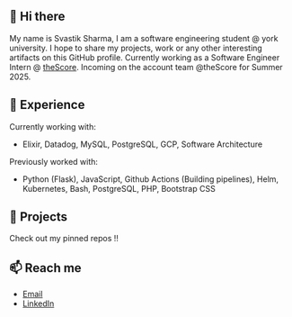 ## 👋 Hi there 

My name is Svastik Sharma, I am a software engineering student @ york university. I hope to share my projects, work or any other interesting artifacts on this GitHub profile. Currently working as a Software Engineer Intern @ <a href="https://www.thescore.com/">theScore</a>. Incoming on the account team @theScore for Summer 2025.
 
<!-- <img src="https://cdn.jsdelivr.net/gh/devicons/devicon/icons/linkedin/linkedin-original.svg" target="_blank" style="width:40px;" /> <a href= "www.linkedin.com/in/svastiksharma" target="_blank">Click to connect</a> -->

## 🌱 Experience

Currently working with:
- Elixir, Datadog, MySQL, PostgreSQL, GCP, Software Architecture

Previously worked with:
- Python (Flask), JavaScript, Github Actions (Building pipelines), Helm, Kubernetes, Bash, PostgreSQL, PHP, Bootstrap CSS

## 🔭 Projects
Check out my pinned repos !!

## 📫 Reach me

- [Email](mailto:svastiksharma13@gmail.com)
- <a href="https://www.linkedin.com/in/svastiksharma">LinkedIn</a>

<!-- **svastiks/svastiks** is a ✨ _special_ ✨ repository because its `README.md` (this file) appears on your GitHub profile.

Here are some ideas to get you started:

- 🔭 I’m currently working on ...
- 🌱 I’m currently learning ...
- 👯 I’m looking to collaborate on ...
- 🤔 I’m looking for help with ...
- 💬 Ask me about ...
- 📫 How to reach me: ...
- 😄 Pronouns: ...
- ⚡ Fun fact: ...
-->
